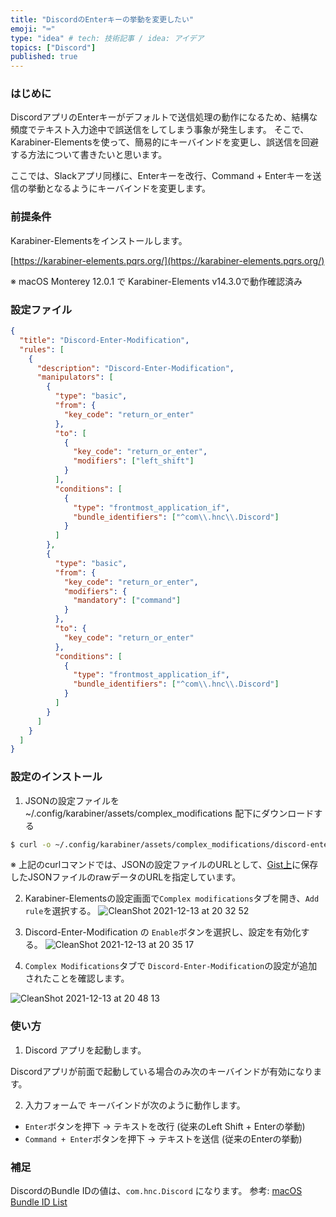 ```yaml
---
title: "DiscordのEnterキーの挙動を変更したい"
emoji: "⌨️"
type: "idea" # tech: 技術記事 / idea: アイデア
topics: ["Discord"]
published: true
---
```


### はじめに

DiscordアプリのEnterキーがデフォルトで送信処理の動作になるため、結構な頻度でテキスト入力途中で誤送信をしてしまう事象が発生します。
そこで、Karabiner-Elementsを使って、簡易的にキーバインドを変更し、誤送信を回避する方法について書きたいと思います。

ここでは、Slackアプリ同様に、Enterキーを改行、Command + Enterキーを送信の挙動となるようにキーバインドを変更します。

### 前提条件

Karabiner-Elementsをインストールします。

[https://karabiner-elements.pqrs.org/](https://karabiner-elements.pqrs.org/)

※ macOS Monterey 12.0.1 で Karabiner-Elements v14.3.0で動作確認済み


### 設定ファイル

```json
{
  "title": "Discord-Enter-Modification",
  "rules": [
    {
      "description": "Discord-Enter-Modification",
      "manipulators": [
        {
          "type": "basic",
          "from": {
            "key_code": "return_or_enter"
          },
          "to": [
            {
              "key_code": "return_or_enter",
              "modifiers": ["left_shift"]
            }
          ],
          "conditions": [
            {
              "type": "frontmost_application_if",
              "bundle_identifiers": ["^com\\.hnc\\.Discord"]
            }
          ]
        },
        {
          "type": "basic",
          "from": {
            "key_code": "return_or_enter",
            "modifiers": {
              "mandatory": ["command"]
            }
          },
          "to": {
            "key_code": "return_or_enter"
          },
          "conditions": [
            {
              "type": "frontmost_application_if",
              "bundle_identifiers": ["^com\\.hnc\\.Discord"]
            }
          ]
        }
      ]
    }
  ]
}
```

### 設定のインストール

1. JSONの設定ファイルを ~/.config/karabiner/assets/complex_modifications 配下にダウンロードする

```bash
$ curl -o ~/.config/karabiner/assets/complex_modifications/discord-enter-modification.json https://gist.githubusercontent.com/mh-mobile/e792d6a1d96a11a0fc587449c2d4c2d6/raw/ae56333a1940e83b7ea6d6d3d79324d64aaaeb0e/discord-enter-modification.json
```

※  上記のcurlコマンドでは、JSONの設定ファイルのURLとして、[Gist上](https://gist.github.com/mh-mobile/e792d6a1d96a11a0fc587449c2d4c2d6)に保存したJSONファイルのrawデータのURLを指定しています。

2. Karabiner-Elementsの設定画面で```Complex modifications```タブを開き、```Add rule```を選択する。
![CleanShot 2021-12-13 at 20 32 52](https://user-images.githubusercontent.com/13811034/145805083-7242d365-4b0a-4d82-b9c5-44041e8a4776.png)

3. Discord-Enter-Modification の ```Enable```ボタンを選択し、設定を有効化する。
![CleanShot 2021-12-13 at 20 35 17](https://user-images.githubusercontent.com/13811034/145805412-bb6d17a4-0a37-49ea-b2a8-9d8493468449.png)

4. ```Complex Modifications```タブで ```Discord-Enter-Modification```の設定が追加されたことを確認します。

![CleanShot 2021-12-13 at 20 48 13](https://user-images.githubusercontent.com/13811034/145807272-7d90e828-8aab-493c-9cde-d4d770cbb870.png)


### 使い方

1. Discord アプリを起動します。

Discordアプリが前面で起動している場合のみ次のキーバインドが有効になります。

2. 入力フォームで キーバインドが次のように動作します。

- ```Enter```ボタンを押下 → テキストを改行 (従来のLeft Shift + Enterの挙動)
- ```Command + Enter```ボタンを押下 → テキストを送信 (従来のEnterの挙動)

### 補足

DiscordのBundle IDの値は、```com.hnc.Discord``` になります。
参考: [macOS Bundle ID List](https://macbundleid.lemonproductions.ca/)
